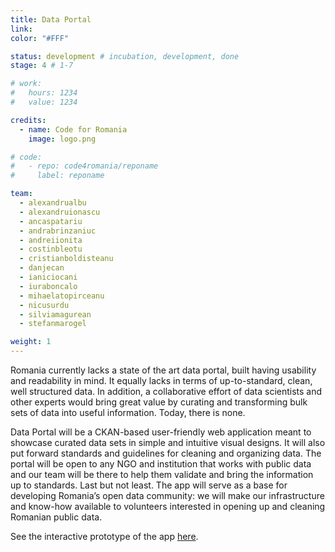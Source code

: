 ```yaml
---
title: Data Portal
link: 
color: "#FFF"

status: development # incubation, development, done
stage: 4 # 1-7

# work:
#   hours: 1234
#   value: 1234

credits:
  - name: Code for Romania
    image: logo.png

# code:
#   - repo: code4romania/reponame
#     label: reponame

team:
  - alexandrualbu
  - alexandruionascu
  - ancaspatariu
  - andrabrinzaniuc
  - andreiionita
  - costinbleotu
  - cristianboldisteanu
  - danjecan
  - ianiciocani
  - iuraboncalo
  - mihaelatopirceanu
  - nicusurdu
  - silviamagurean
  - stefanmarogel

weight: 1
---
```

Romania currently lacks a state of the art data portal, built having usability and readability in mind. It equally lacks in terms of up-to-standard, clean, well structured data. In addition, a collaborative effort of data scientists and other experts would bring great value by curating and transforming bulk sets of data into useful information. Today, there is none.

Data Portal will be a CKAN-based user-friendly web application meant to showcase curated data sets in simple and intuitive visual designs. It will also put forward standards and guidelines for cleaning and organizing data. The portal will be open to any NGO and institution that works with public data and our team will be there to help them validate and bring the information up to standards. Last but not least. The app will serve as a base for developing Romania’s open data community: we will make our infrastructure and know-how available to volunteers interested in opening up and cleaning Romanian public data.

See the interactive prototype of the app [here](https://www.figma.com/proto/P60qSupJkefpT7K4rT5PQuva/Data-Portal-Cluj-Napoca?node-id=90%3A7&scaling=min-zoom).
